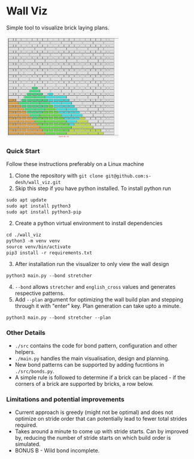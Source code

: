 # Wall Viz
Simple tool to visualize brick laying plans.

<img src="english_cross.png" alt="drawing" width="300"/>


### Quick Start
Follow these instructions preferably on a Linux machine
1. Clone the repository with `git clone git@github.com:s-desh/wall_viz.git`
3. Skip this step if you have python installed. To install python run
```
sudo apt update
sudo apt install python3
sudo apt install python3-pip
```
2. Create a python virtual environment to install dependencies
```
cd ./wall_viz
python3 -m venv venv
source venv/bin/activate
pip3 install -r requirements.txt
```
3. After installation run the visualizer to only view the wall design
```
python3 main.py --bond stretcher
```
4. `--bond` allows `stretcher` and `english_cross` values and generates respective patterns.
5. Add `--plan` argument for optimizing the wall build plan and stepping through it with "enter" key. Plan generation can take upto a minute.
```
python3 main.py --bond stretcher --plan
```

### Other Details
- `./src` contains the code for bond pattern, configuration and other helpers.
- `./main.py` handles the main visualisation, design and planning.
- New bond patterns can be supported by adding fucntions in `./src/bonds.py`.
- A simple rule is followed to determine if a brick can be placed - if the corners of a brick are supported by bricks, a row below.

### Limitations and potential improvements
- Current approach is greedy (might not be optimal) and does not optimize on stride order that can potentially lead to fewer total strides required.
- Takes around a minute to come up with stride starts. Can by improved by, reducing the number of stride starts on which build order is simulated.
- BONUS B - Wild bond incomplete.